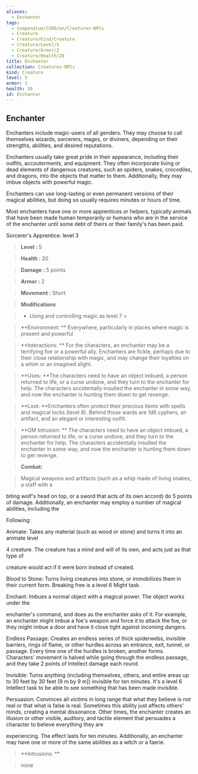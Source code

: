 ```yaml
---
aliases:
  - Enchanter
tags:
  - Compendium/CSRD/en/Creatures-NPCs
  - Creature
  - Creature/Kind/Creature
  - Creature/Level/5
  - Creature/Armor/2
  - Creature/Health/20
title: Enchanter
collection: Creatures-NPCs
kind: Creature
level: 5
armor: 2
health: 20
id: Enchanter
---
```

## Enchanter    
Enchanters include magic-users of all genders. They may choose to call themselves wizards, sorcerers, mages, or diviners, depending on their strengths, abilities, and desired reputations.  
Enchanters usually take great pride in their appearance, including their outfits, accouterments, and equipment. They often incorporate living or dead elements of dangerous creatures, such as spiders, snakes, crocodiles, and dragons, into the objects that matter to them. Additionally, they may imbue objects with powerful magic.  
Enchanters can use long-lasting or even permanent versions of their magical abilities, but doing so usually requires minutes or hours of time.  
Most enchanters have one or more apprentices or helpers, typically animals that have been made human temporarily or humans who are in the service of the enchanter until some debt of theirs or their family's has been paid.  
Sorcerer's Apprentice: level 3    
  
    
> **Level :** 5    
> **Health :** 20    
> **Damage :** 5 points    
> **Armor :** 2    
> **Movement :** Short    
> **Modifications**    
>- Using and controlling magic as level 7 >  
>    
> **Environment: ** Everywhere, particularly in places where magic is present and powerful    
> **Interactions: ** For the characters, an enchanter may be a terrifying foe or a powerful ally. Enchanters are fickle, perhaps due to their close relationship with magic, and may change their loyalties on a whim or an imagined slight.    
> **Uses: **The characters need to have an object imbued, a person returned to life, or a curse undone, and they turn to the enchanter for help. The characters accidentally insulted the enchanter in some way, and now the enchanter is hunting them down to get revenge.    
> **Loot: **Enchanters often protect their precious items with spells and magical locks (level 8). Behind those wards are 1d6 cyphers, an artifact, and an elegant or interesting outfit.    
> **GM Intrusion: ** The characters need to have an object imbued, a person returned to life, or a curse undone, and they turn to the enchanter for help. The characters accidentally insulted the enchanter in some way, and now the enchanter is hunting them down to get revenge.    
  
> **Combat:**   
> Magical weapons and artifacts (such as a whip made of living snakes, a staff with a  
biting wolf's head on top, or a sword that acts of its own accord) do 5 points of damage. Additionally, an enchanter may employ a number of magical abilities, including the  
Following:  
Animate: Takes any material (such as wood or stone) and turns it into an animate level  
4 creature. The creature has a mind and will of its own, and acts just as that type of  
creature would act if it were born instead of created.  
Blood to Stone: Turns living creatures into stone, or immobilizes them in their current form. Breaking free is a level 6 Might task.  
Enchant: Imbues a normal object with a magical power. The object works under the  
enchanter's command, and does as the enchanter asks of it. For example, an enchanter might imbue a foe's weapon and force it to attack the foe, or they might imbue a door and have it close tight against incoming dangers.  
Endless Passage: Creates an endless series of thick spiderwebs, invisible barriers, rings of flame, or other hurdles across an entrance, exit, tunnel, or passage. Every time one of the hurdles is broken, another forms. Characters' movement is halved while going through the endless passage, and they take 2 points of Intellect damage each round.  
Invisible: Turns anything (including themselves, others, and entire areas up to 30 feet by 30 feet [9 m by 9 m]) invisible for ten minutes. It's a level 6 Intellect task to be able to see something that has been made invisible.  
Persuasion: Convinces all victims in long range that what they believe is not real or that what is false is real. Sometimes this ability just affects others' minds, creating a mental dissonance. Other times, the enchanter creates an illusion or other visible, auditory, and tactile element that persuades a character to believe everything they are  
experiencing. The effect lasts for ten minutes. Additionally, an enchanter may have one or more of the same abilities as a witch or a faerie.    
    
  
> **Intrusions: **   
> none    
